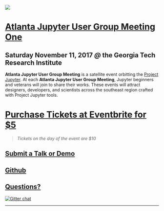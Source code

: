 
![](https://user-images.githubusercontent.com/4236275/32387941-61eb6494-c09c-11e7-8e39-510689aab037.png)

# [Atlanta Jupyter User Group Meeting](https://callisto-morns.github.io/) [One](https://callisto-morns.github.io/)

## Saturday November 11, 2017 _@_ the Georgia Tech Research Institute

__Atlanta Jupyter User Group Meeting__ is a satellite event orbitting the [Project Jupyter](https://jupyter.org).  At each __Atlanta Jupyter User Group Meeting__, Jupyter beginners and veterans will join to share their works.  These events will attract designers, developers, and scientists across the southeast region crafted with Project Jupyter tools.


# [Purchase Tickets at Eventbrite for $5](https://www.eventbrite.com/e/callisto-morn-one-an-event-for-jupyter-users-tickets-39268778975)

> *Tickets on the day of the event are $10*

## [Submit a Talk or Demo](https://docs.google.com/forms/d/e/1FAIpQLSfY1c4y2vLE-q3VMBjOpvTi4pK5D6Q9KudNk25AsxQUjsT3eA/viewform)


## [Github](https://github.com/callisto-morns/one) 


## [Questions?](https://github.com/callisto-morns/one/issues) 

[![Gitter chat](https://badges.gitter.im/callisto-one/Lobby.png)](https://gitter.im/callisto-one/Lobby)

---
